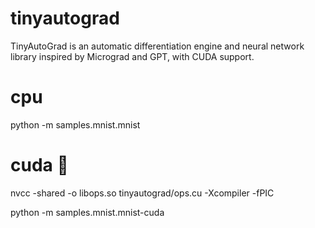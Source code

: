 # tinyautograd
TinyAutoGrad is an automatic differentiation engine and neural network library inspired by Micrograd and GPT, with CUDA support.

# cpu
python -m samples.mnist.mnist 

# cuda 🚧
nvcc -shared -o libops.so tinyautograd/ops.cu  -Xcompiler -fPIC

python -m samples.mnist.mnist-cuda